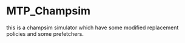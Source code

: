 # MTP_Champsim
this is a champsim simulator which have some modified replacement policies and some prefetchers. 
